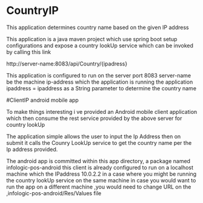 # CountryIP

This application determines country name based on the given IP address

This application is a java maven project which use spring boot setup configurations 
and expose a country lookUp service which can be invoked by calling this link

http://server-name:8083/api/Country/{ipadress}

This application is configured to run on the server port 8083 
server-name be the machine ip-address which the application is running the application 
ipaddress = ipaddress as a String parameter to determine the country name

#ClientIP android mobile app

To make things interesting i ve provided an Android mobile client application which then consume 
the rest service provided by the above server for country lookUp

The application simple allows the user to input the Ip Address then on submit it calls the Counry LookUp service to get the country name per the Ip address provided.

The android app is committed within this app directory, a package named infologic-pos-android
this client is already configured to run on a localhost machine which the IPaddress 10.0.2.2 in a case where
you might be running the country lookUp service on the same machine
in case you would want to run the app on a different machine ,you would need 
to change URL on the  ,infologic-pos-android/Res/Values file
